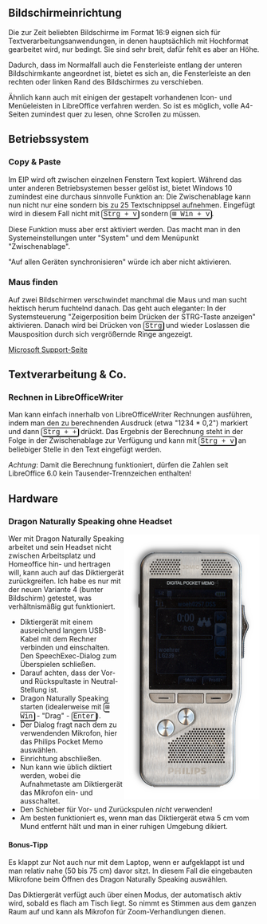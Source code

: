 <style type="text/css">
kbd {
    background-color: white;
    border: 1px solid black;
    padding-left: 3px;
    padding-right: 3px;
    border-radius: 4px;
    font-family: Courier New, courier, monospace;
    box-shadow: 1px 1px;
}
</style>

## Bildschirmeinrichtung

Die zur Zeit beliebten Bildschirme im Format 16:9 eignen sich für
Textverarbeitungsanwendungen, in denen hauptsächlich mit Hochformat gearbeitet wird,
nur bedingt. Sie sind sehr breit, dafür fehlt es aber an Höhe.

Dadurch, dass im Normalfall auch die Fensterleiste entlang der unteren Bildschirmkante
angeordnet ist, bietet es sich an, die Fensterleiste an den rechten oder linken Rand
des Bildschirmes zu verschieben.

Ähnlich kann auch mit einigen der gestapelt vorhandenen Icon- und Menüeleisten in
LibreOffice verfahren werden. So ist es möglich, volle A4-Seiten zumindest quer zu
lesen, ohne Scrollen zu müssen.

## Betriebssystem

### Copy & Paste

Im EIP wird oft zwischen einzelnen Fenstern Text kopiert. Während das unter anderen Betriebsystemen besser gelöst ist, bietet Windows 10 zumindest eine durchaus sinnvolle Funktion an: Die Zwischenablage kann nun nicht nur eine sondern bis zu 25 Textschnippsel aufnehmen. Eingefügt wird in diesem Fall nicht mit <kbd>Strg + v</kbd> sondern <kbd>&#8862; Win + v</kbd>.

Diese Funktion muss aber erst aktiviert werden. Das macht man in den Systemeinstellungen unter "System" und dem Menüpunkt "Zwischenablage".

"Auf allen Geräten synchronisieren" würde ich aber nicht aktivieren.

### Maus finden

Auf zwei Bildschirmen verschwindet manchmal die Maus und man sucht hektisch herum fuchtelnd danach. Das geht auch eleganter: In der Systemsteuerung "Zeigerposition beim Drücken der STRG-Taste anzeigen" aktivieren. Danach wird bei Drücken von <kbd>Strg</kbd> und wieder Loslassen die Mausposition durch sich vergrößernde Ringe angezeigt.

[Microsoft Support-Seite](https://support.microsoft.com/de-de/windows/schnelles-wiederfinden-des-mauszeigers-dbc1d222-778c-da15-5218-cb8336074554#:~:text=Windows%2010%20erm%C3%B6glicht%20es%20Ihnen,sie%20aus%20der%20Liste%20aus.)

## Textverarbeitung & Co.

### Rechnen in LibreOfficeWriter

Man kann einfach innerhalb von LibreOfficeWriter Rechnungen ausführen, indem man
den zu berechnenden Ausdruck (etwa "1234 * 0,2") markiert und dann
<kbd>Strg + +</kbd> drückt. Das Ergebnis der Berechnung steht in
der Folge in der Zwischenablage zur Verfügung und kann mit <kbd>Strg + v</kbd> an beliebiger Stelle in den Text eingefügt werden.

*Achtung*: Damit die Berechnung funktioniert, dürfen die Zahlen seit LibreOffice
6.0 kein Tausender-Trennzeichen enthalten!

## Hardware

### Dragon Naturally Speaking ohne Headset

<img src="imgs/Philips Digital Pocket Memo.png" title="Philips Digital Pocket Memo" alt="Philips Digital Pocket Memo" style="float: right">
Wer mit Dragon Naturally Speaking arbeitet und sein Headset nicht zwischen
Arbeitsplatz und Homeoffice hin- und hertragen will, kann auch auf das
Diktiergerät zurückgreifen. Ich habe es nur mit der neuen Variante 4 (bunter
Bildschirm) getestet, was verhältnismäßig gut funktioniert.

- Diktiergerät mit einem ausreichend langem USB-Kabel mit dem Rechner verbinden
  und einschalten. Den SpeechExec-Dialog zum Überspielen schließen.
- Darauf achten, dass der Vor- und Rückspultaste in Neutral-Stellung ist.
- Dragon Naturally Speaking starten (idealerweise mit <kbd>&#8862; Win</kbd> - "Drag" -
  <kbd>Enter</kbd>).
- Der Dialog fragt nach dem zu verwendenden Mikrofon, hier das Philips Pocket
  Memo auswählen.
- Einrichtung abschließen.
- Nun kann wie üblich diktiert werden, wobei die Aufnahmetaste am Diktiergerät
  das Mikrofon ein- und ausschaltet.
- Den Schieber für Vor- und Zurückspulen *nicht* verwenden!
- Am besten funktioniert es, wenn man das Diktiergerät etwa 5 cm vom Mund
  entfernt hält und man in einer ruhigen Umgebung dikiert.

#### Bonus-Tipp

Es klappt zur Not auch nur mit dem Laptop, wenn er aufgeklappt ist und man
relativ nahe (50 bis 75 cm) davor sitzt. In diesem Fall die eingebauten
Mikrofone beim Öffnen des Dragon Naturally Speaking auswählen.

Das Diktiergerät verfügt auch über einen Modus, der automatisch aktiv wird, sobald es flach
am Tisch liegt. So nimmt es Stimmen aus dem ganzen Raum auf und kann als Mikrofon für
Zoom-Verhandlungen dienen.
